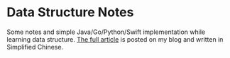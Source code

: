 # Data Structure Notes

Some notes and simple Java/Go/Python/Swift implementation while learning data structure. [The full article](http://xnth97.github.io/2017/12/19/data-structure-note/) is posted on my blog and written in Simplified Chinese.
